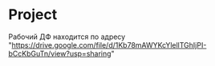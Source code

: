 # Project
 Рабочий ДФ находится по адресу "https://drive.google.com/file/d/1Kb78mAWYKcYlellTGhIjPI-bCcKbGuTn/view?usp=sharing"
 

